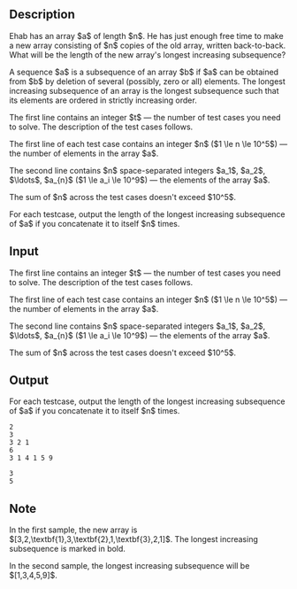 ## Description

<div><p>Ehab has an array $a$ of length $n$. He has just enough free time to make a new array consisting of $n$ copies of the old array, written back-to-back. What will be the length of the new array's longest increasing subsequence?</p><p>A sequence $a$ is a subsequence of an array $b$ if $a$ can be obtained from $b$ by deletion of several (possibly, zero or all) elements. The longest increasing subsequence of an array is the longest subsequence such that its elements are ordered in strictly increasing order.</p></div><div class="input-specification"><p>The first line contains an integer $t$&nbsp;— the number of test cases you need to solve. The description of the test cases follows.</p><p>The first line of each test case contains an integer $n$ ($1 \le n \le 10^5$)&nbsp;— the number of elements in the array $a$.</p><p>The second line contains $n$ space-separated integers $a_1$, $a_2$, $\ldots$, $a_{n}$ ($1 \le a_i \le 10^9$)&nbsp;— the elements of the array $a$.</p><p><span class="tex-font-style-bf">The sum of $n$ across the test cases doesn't exceed $10^5$.</span></p></div><div class="output-specification"><p>For each testcase, output the length of the longest increasing subsequence of $a$ if you concatenate it to itself $n$ times.</p></div>

## Input

<p>The first line contains an integer $t$&nbsp;— the number of test cases you need to solve. The description of the test cases follows.</p><p>The first line of each test case contains an integer $n$ ($1 \le n \le 10^5$)&nbsp;— the number of elements in the array $a$.</p><p>The second line contains $n$ space-separated integers $a_1$, $a_2$, $\ldots$, $a_{n}$ ($1 \le a_i \le 10^9$)&nbsp;— the elements of the array $a$.</p><p><span class="tex-font-style-bf">The sum of $n$ across the test cases doesn't exceed $10^5$.</span></p>

## Output

<p>For each testcase, output the length of the longest increasing subsequence of $a$ if you concatenate it to itself $n$ times.</p>





```input1
2
3
3 2 1
6
3 1 4 1 5 9
```




```output1
3
5
```



## Note

<p>In the first sample, the new array is $[3,2,\textbf{1},3,\textbf{2},1,\textbf{3},2,1]$. The longest increasing subsequence is marked in bold.</p><p>In the second sample, the longest increasing subsequence will be $[1,3,4,5,9]$.</p>
